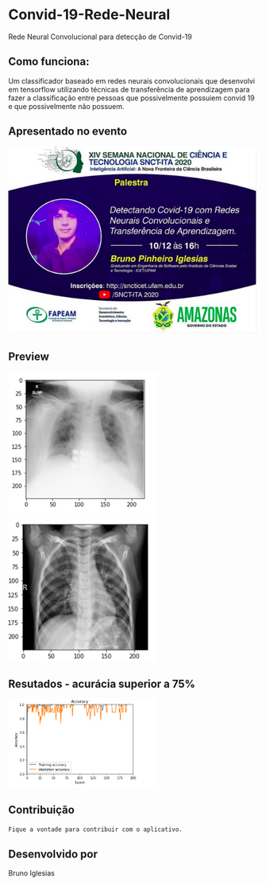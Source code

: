 # Convid-19-Rede-Neural
Rede Neural Convolucional para detecção de Convid-19


## Como funciona:

Um classificador baseado em redes neurais convolucionais que desenvolvi em tensorflow utilizando técnicas de transferência de aprendizagem para fazer a classificação entre pessoas que possivelmente possuiem convid 19 e que possivelmente não possuem.


## Apresentado no evento

<img src="https://github.com/bruiglesias/Convid-19-Rede-Neural/blob/main/event.png" width="600"/>

## Preview

<img src="https://github.com/bruiglesias/Convid-19-Rede-Neural/blob/main/convid1.png" width="300"/> <img src="https://github.com/bruiglesias/Convid-19-Rede-Neural/blob/main/convid2.png" width="300"/>  

## Resutados - acurácia superior a 75%

<img src="https://github.com/bruiglesias/Convid-19-Rede-Neural/blob/main/convid3.png" width="300"/>


## Contribuição
```bash
Fique a vontade para contribuir com o aplicativo.
```

## Desenvolvido por
Bruno Iglesias 
